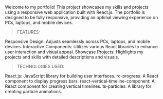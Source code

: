 Welcome to my portfolio! This project showcases my skills and projects using a responsive web application built with React.js. The portfolio is designed to be fully responsive, providing an optimal viewing experience on PCs, laptops, and mobile devices.

>FEATURES:

Responsive Design: Adjusts seamlessly across PCs, laptops, and mobile devices.
Interactive Components: Utilizes various React libraries to enhance user interaction and visual appeal.
Showcase Projects: Highlights my projects and skills with detailed descriptions and visuals.

>TECHNOLOGIES USED:

React.js: JavaScript library for building user interfaces.
rc-progress: A React component to display progress bars.
react-vertical-timeline-component: A React component for creating vertical timelines.
ts-particles: A library for creating particle animations.
